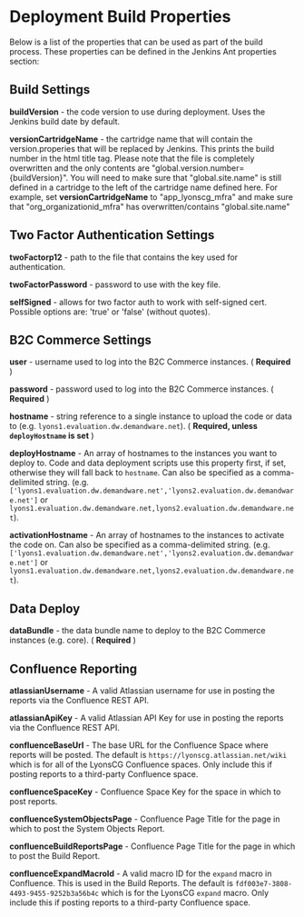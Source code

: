 # Deployment Build Properties

Below is a list of the properties that can be used as part of the build process. These properties can be defined in the Jenkins Ant properties section:

## Build Settings

**buildVersion** - the code version to use during deployment. Uses the Jenkins build date by default.

**versionCartridgeName** - the cartridge name that will contain the version.properies that will be replaced by Jenkins. This prints the build number in the html title tag. Please note that the file is completely overwritten and the only contents are "global.version.number={buildVersion}". You will need to make sure that "global.site.name" is still defined in a cartridge to the left of the cartridge name defined here. For example, set **versionCartridgeName** to "app_lyonscg_mfra" and make sure that "org_organizationid_mfra" has overwritten/contains "global.site.name"

## Two Factor Authentication Settings

**twoFactorp12** - path to the file that contains the key used for authentication.

**twoFactorPassword** - password to use with the key file.

**selfSigned** - allows for two factor auth to work with self-signed cert. Possible options are: 'true' or 'false' (without quotes).

## B2C Commerce Settings

**user** - username used to log into the B2C Commerce instances. ( **Required** )

**password** - password used to log into the B2C Commerce instances. ( **Required** )

**hostname** - string reference to a single instance to upload the code or data to
(e.g. `lyons1.evaluation.dw.demandware.net`). ( **Required, unless `deployHostname` is set** )

**deployHostname** - An array of hostnames to the instances you want to deploy to. Code and data deployment scripts
use this property first, if set, otherwise they will fall back to `hostname`. Can also be specified as a comma-delimited
string. (e.g. `['lyons1.evaluation.dw.demandware.net','lyons2.evaluation.dw.demandware.net']` or `lyons1.evaluation.dw.demandware.net,lyons2.evaluation.dw.demandware.net`).

**activationHostname** - An array of hostnames to the instances to activate the code on. Can also be specified as a
comma-delimited string. (e.g. `['lyons1.evaluation.dw.demandware.net','lyons2.evaluation.dw.demandware.net']` or `lyons1.evaluation.dw.demandware.net,lyons2.evaluation.dw.demandware.net`).

## Data Deploy

**dataBundle** - the data bundle name to deploy to the B2C Commerce instances (e.g. core). ( **Required** )

## Confluence Reporting

**atlassianUsername** - A valid Atlassian username for use in posting the reports via the Confluence REST API.

**atlassianApiKey** - A valid Atlassian API Key for use in posting the reports via the Confluence REST API.

**confluenceBaseUrl** - The base URL for the Confluence Space where reports will be posted. The default is
`https://lyonscg.atlassian.net/wiki` which is for all of the LyonsCG Confluence spaces. Only include this if posting
reports to a third-party Confluence space.

**confluenceSpaceKey** - Confluence Space Key for the space in which to post reports.

**confluenceSystemObjectsPage** - Confluence Page Title for the page in which to post the System Objects Report.

**confluenceBuildReportsPage** - Confluence Page Title for the page in which to post the Build Report.

**confluenceExpandMacroId** - A valid macro ID for the `expand` macro in Confluence. This is used in the Build Reports. The
default is `fdf003e7-3808-4493-9455-9252b3a56b4c` which is for the LyonsCG `expand` macro. Only include this if posting
reports to a third-party Confluence space.
